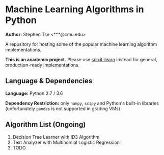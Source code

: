 # Machine Learning Algorithms in Python
**Author:** Stephen Tse \<***@cmu.edu\>

A repository for hosting some of the popular machine learning algorithm implementations.

**This is an academic project.** Please use [scikit-learn](http://scikit-learn.org/stable/) instead for general, production-ready implementations.


## Language & Dependencies

**Language:** Python 2.7 / 3.6

**Dependency Restriction:** only `numpy`, `scipy` and Python's built-in libraries (unfortunately `pandas` is not supported in grading VMs)


## Algorithm List (Ongoing)

1. Decision Tree Learner with ID3 Algorithm
2. Text Analyzer with Multinomial Logistic Regression
3. TODO
